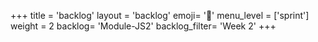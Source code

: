 +++
title = 'backlog'
layout = 'backlog'
emoji= '📝'
menu_level = ['sprint']
weight = 2
backlog= 'Module-JS2'
backlog_filter= 'Week 2'
+++


